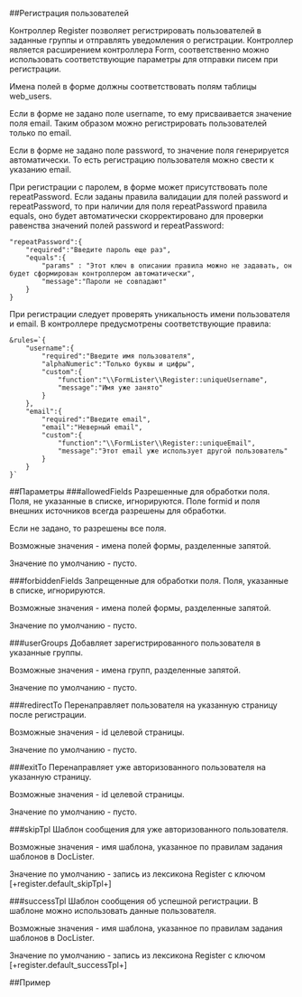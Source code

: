 ##Регистрация пользователей

Контроллер Register позволяет регистрировать пользователей в заданные группы и отправлять уведомления о регистрации. Контроллер является расширением контроллера Form, соответственно можно использовать соответствующие параметры для отправки писем при регистрации.

Имена полей в форме должны соответствовать полям таблицы web_users.

Если в форме не задано поле username, то ему присваивается значение поля email. Таким образом можно регистрировать пользователей только по email.

Если в форме не задано поле password, то значение поля генерируется автоматически. То есть регистрацию пользователя можно свести к указанию email.

При регистрации с паролем, в форме может присутствовать поле repeatPassword. Если заданы правила валидации для полей password и repeatPassword, то при наличии для поля repeatPassword правила equals, оно будет автоматически скорректировано для проверки равенства значений полей password и repeatPassword:
```
"repeatPassword":{
    "required":"Введите пароль еще раз",
    "equals":{
        "params" : "Этот ключ в описании правила можно не задавать, он будет сформирован контроллером автоматически",
        "message":"Пароли не совпадают"
    }
}
```

При регистрации следует проверять уникальность имени пользователя и email. В контроллере предусмотрены соответствующие правила:
```
&rules=`{
    "username":{
        "required":"Введите имя пользователя",
        "alphaNumeric":"Только буквы и цифры",
        "custom":{
            "function":"\\FormLister\\Register::uniqueUsername",
            "message":"Имя уже занято"
        }
    },
    "email":{
        "required":"Введите email",
        "email":"Неверный email",
        "custom":{
            "function":"\\FormLister\\Register::uniqueEmail",
            "message":"Этот email уже использует другой пользователь"
        }
    }
}`
```

##Параметры
###allowedFields
Разрешенные для обработки поля. Поля, не указанные в списке, игнорируются. Поле formid и поля внешних источников всегда разрешены для обработки.

Если не задано, то разрешены все поля.

Возможные значения - имена полей формы, разделенные запятой. 

Значение по умолчанию - пусто.

###forbiddenFields
Запрещенные для обработки поля. Поля, указанные в списке, игнорируются. 

Возможные значения - имена полей формы, разделенные запятой. 

Значение по умолчанию - пусто.

###userGroups
Добавляет зарегистрированного пользователя в указанные группы.

Возможные значения - имена групп, разделенные запятой.

Значение по умолчанию - пусто.

###redirectTo
Перенаправляет пользователя на указанную страницу после регистрации.

Возможные значения - id целевой страницы.

Значение по умолчанию - пусто.

###exitTo
Перенаправляет уже авторизованного пользователя на указанную страницу.

Возможные значения - id целевой страницы.

Значение по умолчанию - пусто.

###skipTpl
Шаблон сообщения для уже авторизованного пользователя.

Возможные значения - имя шаблона, указанное по правилам задания шаблонов в DocLister.

Значение по умолчанию - запись из лексикона Register с ключом [+register.default_skipTpl+]

###successTpl
Шаблон сообщения об успешной регистрации. В шаблоне можно использовать данные пользователя.

Возможные значения - имя шаблона, указанное по правилам задания шаблонов в DocLister.

Значение по умолчанию - запись из лексикона Register с ключом [+register.default_successTpl+]

##Пример